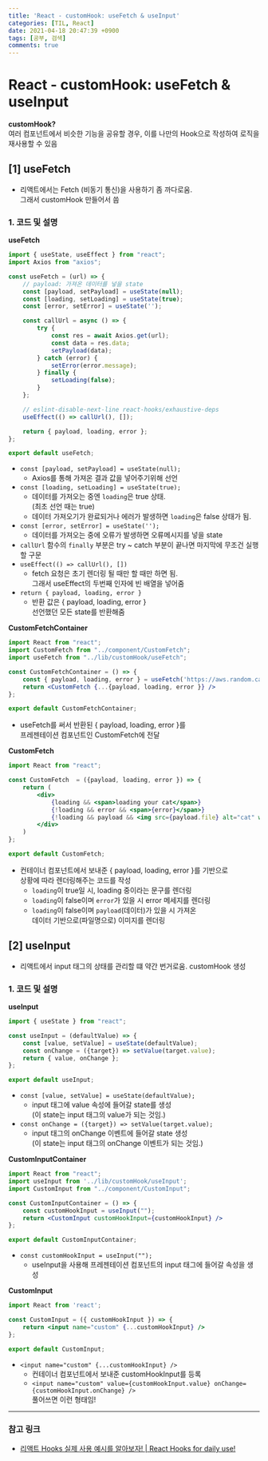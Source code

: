 ```yaml
---
title: 'React - customHook: useFetch & useInput'
categories: [TIL, React]
date: 2021-04-18 20:47:39 +0900
tags: [공부, 검색]
comments: true
---
```


# React - customHook: useFetch & useInput
**customHook?**  
여러 컴포넌트에서 비슷한 기능을 공유할 경우, 이를 나만의 Hook으로 작성하여 로직을 재사용할 수 있음

## **[1]** useFetch
- 리액트에서는 Fetch (비동기 통신)을 사용하기 좀 까다로움.  
    그래서 customHook 만들어서 씀

### **1**. 코드 및 설명
**useFetch**  
```jsx
import { useState, useEffect } from "react";
import Axios from "axios";

const useFetch = (url) => {
    // payload: 가져온 데이터를 넣을 state
    const [payload, setPayload] = useState(null);
    const [loading, setLoading] = useState(true);
    const [error, setError] = useState('');

    const callUrl = async () => {
        try {
            const res = await Axios.get(url);
            const data = res.data;
            setPayload(data);
        } catch (error) {
            setError(error.message);
        } finally {
            setLoading(false);
        }
    };

    // eslint-disable-next-line react-hooks/exhaustive-deps
    useEffect(() => callUrl(), []);

    return { payload, loading, error };
};

export default useFetch;
```
- `const [payload, setPayload] = useState(null);`
    - Axios를 통해 가져온 결과 값을 넣어주기위해 선언
- `const [loading, setLoading] = useState(true);`
    - 데이터를 가져오는 중엔 `loading`은 true 상태.  
        (최초 선언 때는 true)
    - 데이터 가져오기가 완료되거나 에러가 발생하면 `loading`은 false 상태가 됨.
- `const [error, setError] = useState('');`
    - 데이터를 가져오는 중에 오류가 발생하면 오류메시지를 넣을 state
- `callUrl` 함수의 `finally` 부분은 try ~ catch 부분이 끝나면 마지막에 무조건 실행할 구문
- `useEffect(() => callUrl(), [])`
    - fetch 요청은 초기 렌더링 될 때만 할 때만 하면 됨.  
        그래서 useEffect의 두번째 인자에 빈 배열을 넣어줌
- `return { payload, loading, error }`
    - 반환 값은 { payload, loading, error }  
        선언했던 모든 state를 반환해줌

**CustomFetchContainer**  
```jsx
import React from "react";
import CustomFetch from "../component/CustomFetch";
import useFetch from "../lib/customHook/useFetch";

const CustomFetchContainer = () => {
    const { payload, loading, error } = useFetch('https://aws.random.cat/meow');
    return <CustomFetch {...{payload, loading, error }} />
};

export default CustomFetchContainer;
```
- useFetch를 써서 반환된 { payload, loading, error }를  
    프레젠테이션 컴포넌트인 CustomFetch에 전달

**CustomFetch**  
```jsx
import React from "react";

const CustomFetch  = ({payload, loading, error }) => {
    return (
        <div>
            {loading && <span>loading your cat</span>}
            {!loading && error && <span>{error}</span>}
            {!loading && payload && <img src={payload.file} alt="cat" width="150"/>}
        </div>
    )
};

export default CustomFetch;
```
- 컨테이너 컴포넌트에서 보내준 { payload, loading, error }를 기반으로  
    상황에 따라 렌더링해주는 코드를 작성
    - `loading`이 true일 시, loading 중이라는 문구를 렌더링
    - `loading`이 false이며 `error`가 있을 시 error 메세지를 렌더링
    - `loading`이 false이며 `payload`(데이터)가 있을 시 가져온  
        데이터 기반으로(파일명으로) 이미지를 렌더링

## **[2]** useInput
- 리액트에서 input 태그의 상태를 관리할 떄 약간 번거로움. customHook 생성

### **1**. 코드 및 설명
**useInput**  
```jsx
import { useState } from "react";

const useInput = (defaultValue) => {
    const [value, setValue] = useState(defaultValue);
    const onChange = ({target}) => setValue(target.value);
    return { value, onChange };
};

export default useInput;
```
- `const [value, setValue] = useState(defaultValue);`
    - input 태그에 value 속성에 들어갈 state를 생성  
        (이 state는 input 태그의 value가 되는 것임.)
- `const onChange = ({target}) => setValue(target.value);`
    - input 태그의 onChange 이벤트에 들어갈 state 생성  
        (이 state는 input 태그의 onChange 이벤트가 되는 것임.)

**CustomInputContainer**  
```jsx
import React from "react";
import useInput from '../lib/customHook/useInput';
import CustomInput from "../component/CustomInput";

const CustomInputContainer = () => {
    const customHookInput = useInput("");
    return <CustomInput customHookInput={customHookInput} />
};

export default CustomInputContainer;
```
- `const customHookInput = useInput("");`  
    - useInput을 사용해 프레젠테이션 컴포넌트의 input 태그에 들어갈 속성을 생성
    
**CustomInput**  
```jsx
import React from 'react';

const CustomInput = ({ customHookInput }) => {
    return <input name="custom" {...customHookInput} />
};

export default CustomInput;
```
- `<input name="custom" {...customHookInput} />`
    - 컨테이너 컴포넌트에서 보내준 customHookInput를 등록
    - `<input name="custom" value={customHookInput.value} onChange={customHookInput.onChange} />`  
        풀어쓰면 이런 형태임!

---

### **참고 링크**
-   [리액트 Hooks 실제 사용 예시를 알아보자! | React Hooks for daily use!](https://youtu.be/sZDvByH2mNU)